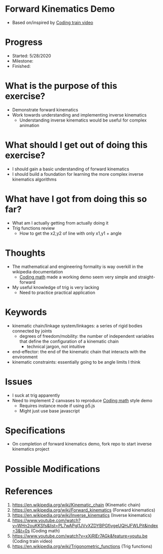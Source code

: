 # Forward Kinematics Demo
* Based on/inspired by [Coding train video][5]

# Progress
* Started: 5/28/2020
* Milestone:
* Finished: 

# What is the purpose of this exercise?
* Demonstrate forward kinematics
* Work towards understanding and implementing inverse kinematics
    * Understanding inverse kinematics would be useful for complex animation 

# What should I get out of doing this exercise?
* I should gain a basic understanding of forward kinematics
* I should build a foundation for learning the more complex inverse kinematics algorithms

# What have I got from doing this so far?
* What am I actually getting from actually doing it
* Trig functions review
    * How to get the x2,y2 of line with only x1,y1 + angle

# Thoughts
* The mathematical and engineering formality is way overkill in the wikipedia documentation
    * [Coding math][4] made a working demo seem very simple and straight-forward
* My useful knowledge of trig is very lacking
    * Need to practice practical application

# Keywords
* kinematic chain/linkage system/linkages: a series of rigid bodies connected by joints
    * degrees of freedom/mobility: the number of independent variables that define the configuration of a kinematic chain 
        * technical jargon, not intuitive 
* end-effector: the end of the kinematic chain that interacts with the environment
* kinematic constraints: essentially going to be angle limits I think

# Issues
* I suck at trig apparently
* Need to implement 2 canvases to reproduce [Coding math][4] style demo
    * Requires instance mode if using p5.js
    * Might just use base javascript

# Specifications
* On completion of forward kinematics demo, fork repo to start inverse kinematics project

# Possible Modifications

# References
1. <https://en.wikipedia.org/wiki/Kinematic_chain> (Kinematic chain)
2. <https://en.wikipedia.org/wiki/Forward_kinematics> (Forward kinematics)
3. <https://en.wikipedia.org/wiki/Inverse_kinematics> (Inverse kinematics)
4. <https://www.youtube.com/watch?v=WHn2ouKKSfs&list=PL7wAPgl1JVvXZDYBPGfjvgeUQHJFWLPit&index=3&t=0s> (Coding math)
5. <https://www.youtube.com/watch?v=xXjRlEr7AGk&feature=youtu.be> (Coding train video)
6. <https://en.wikipedia.org/wiki/Trigonometric_functions> (Trig functions)

[1]: <https://en.wikipedia.org/wiki/Kinematic_chain> (Kinematic chain)
[2]: <https://en.wikipedia.org/wiki/Forward_kinematics> (Forward kinematics)
[3]: <https://en.wikipedia.org/wiki/Inverse_kinematics> (Inverse kinematics)
[4]: <https://www.youtube.com/watch?v=WHn2ouKKSfs&list=PL7wAPgl1JVvXZDYBPGfjvgeUQHJFWLPit&index=3&t=0s> (Coding math)
[5]: <https://www.youtube.com/watch?v=xXjRlEr7AGk&feature=youtu.be> (Coding train video)
[6]: <https://en.wikipedia.org/wiki/Trigonometric_functions> (Trig functions)